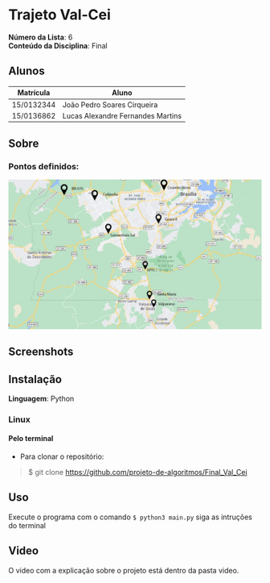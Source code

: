 # Trajeto Val-Cei

**Número da Lista**: 6<br>
**Conteúdo da Disciplina**: Final<br>

## Alunos
|Matrícula | Aluno |
| -- | -- |
| 15/0132344  |  João Pedro Soares Cirqueira |
| 15/0136862  |  Lucas Alexandre Fernandes Martins |

## Sobre 

### Pontos definidos:
![Pontos](./assets/valparaiso_ceilandia.jpeg)

## Screenshots

## Instalação 
**Linguagem**: Python<br>

### Linux

#### Pelo terminal
- Para clonar o repositório:
> $ git clone https://github.com/projeto-de-algoritmos/Final_Val_Cei

## Uso 
Execute o programa com o comando 
``` $ python3 main.py ```
siga as intruções do terminal

## Video 

O video com a explicação sobre o projeto está dentro da pasta video.